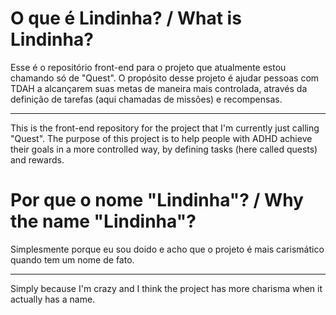 # O que é Lindinha? / What is Lindinha?
Esse é o repositório front-end para o projeto que atualmente estou chamando só de "Quest". O propósito desse projeto é ajudar pessoas com TDAH a alcançarem suas metas de maneira mais controlada, através da definição de tarefas (aqui chamadas de missões) e recompensas.

------

This is the front-end repository for the project that I'm currently just calling "Quest". The purpose of this project is to help people with ADHD achieve their goals in a more controlled way, by defining tasks (here called quests) and rewards.

# Por que o nome "Lindinha"? / Why the name "Lindinha"?
Simplesmente porque eu sou doido e acho que o projeto é mais carismático quando tem um nome de fato.

------

Simply because I'm crazy and I think the project has more charisma when it actually has a name.